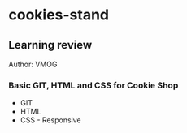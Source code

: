 # cookies-stand

## Learning review

Author: VMOG

### Basic GIT, HTML and CSS for Cookie Shop

- GIT
- HTML
- CSS - Responsive
